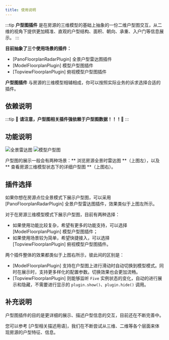 ```yaml
--- 
title: 使用说明
---
```


:::tip **户型图插件** 是在房源的三维模型的基础上抽象的一份二维户型图交互，从二维的视角下提供更加精准、直观的户型结构、面积、朝向、承重、入户门等信息展示。
:::

**目前抽象了三个使用场景的插件：**

- [PanoFloorplanRadarPlugin] 全景户型雷达图插件
- [ModelFloorplanPlugin] 模型户型图插件
- [TopviewFloorplanPlugin] 俯视模型户型图插件

**户型图插件** 与房源的三维模型相辅相成，你可以按照实际业务的诉求选择合适的插件。

## 依赖说明

:::tip 🌟 **请注意，户型图相关插件强依赖于户型图数据！！！**🌟
:::

## 功能说明

![全景雷达图](https:////vrlab-static.ljcdn.com/release/web/temp/floorplanRadar.57b51f71.png)
![模型户型图](https:////vrlab-static.ljcdn.com/release/web/temp/floorplan.15808fa0.png)

户型图的展示一般会有两种场景：** 浏览房源全景时雷达图 **（上图左），以及 ** 查看房源三维模型状态下的详细户型图 **（上图右）。

## 插件选择

如果你想在房源点位全景模式下展示户型图，可以采用[PanoFloorplanRadarPlugin] 全景户型雷达图插件，效果类似于上图左所示。<br/>

对于在房源三维模型模式下展示户型图，目前有两种选择：

- 如果使用功能比较复杂，希望有更多的功能支持，可以选择 [ModelFloorplanPlugin] 模型户型图插件；
- 如果使用场景较为简单，希望快捷接入，可以选择 [TopviewFloorplanPlugin] 俯视模型户型图插件。

两个插件整体的效果都类似于上图右所示，彼此间的区别是：

- [ModelFloorplanPlugin] 支持在户型图上进行滑动时自动切换到模型模式。同时在展示时，支持更多样化的配置参数。切换效果也会更加流畅。
- [TopviewFloorplanPlugin] 则能够监听 `Five` 实例状态的变化，自动的进行展示和隐藏，不需要进行显示的 `plugin.show()`、`plugin.hide()` 调用。

## 补充说明

户型图插件的目的是更详细的展示、描述户型信息的交互，目前还在不断完善中。

您可以参考 [户型相关描述用语]，我们在不断尝试从三维、二维等各个层面来体现房源的户型特征、信息。
